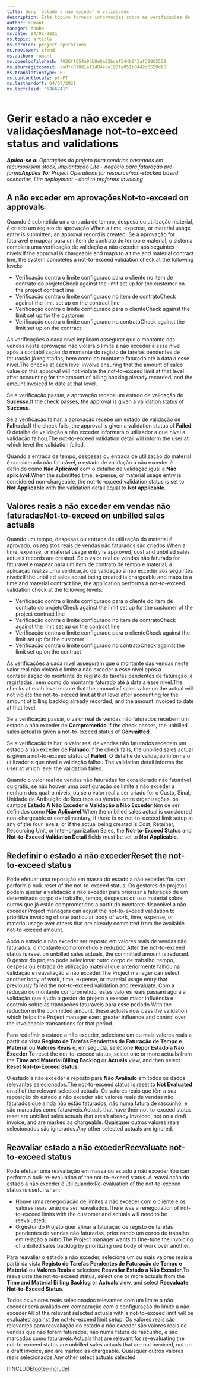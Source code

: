 ```yaml
---
title: Gerir estado a não exceder e validações
description: Este tópico fornece informações sobre as verificações de limite a não exceder realizadas no Project Operations.
author: rumant
manager: Annbe
ms.date: 04/05/2021
ms.topic: article
ms.service: project-operations
ms.reviewer: kfend
ms.author: rumant
ms.openlocfilehash: 7026ff654a9db8e8a22bcef544b043af39865559
ms.sourcegitcommit: ca0fc078d1a12484eca193fe051b8442c0559db8
ms.translationtype: HT
ms.contentlocale: pt-PT
ms.lasthandoff: 04/07/2021
ms.locfileid: "5866741"
---
```

# <a name="manage-not-to-exceed-status-and-validations"></a><span data-ttu-id="925e9-103">Gerir estado a não exceder e validações</span><span class="sxs-lookup"><span data-stu-id="925e9-103">Manage not-to-exceed status and validations</span></span> 

<span data-ttu-id="925e9-104">_**Aplica-se a:** Operações do projeto para cenários baseados em recursos/sem stock, implantação Lite - negócio para faturação pró-forma_</span><span class="sxs-lookup"><span data-stu-id="925e9-104">_**Applies To:** Project Operations for resource/non-stocked based scenarios, Lite deployment - deal to proforma invoicing_</span></span>

## <a name="not-to-exceed-on-approvals"></a><span data-ttu-id="925e9-105">A não exceder em aprovações</span><span class="sxs-lookup"><span data-stu-id="925e9-105">Not-to-exceed on approvals</span></span>

<span data-ttu-id="925e9-106">Quando é submetida uma entrada de tempo, despesa ou utilização material, é criado um registo de aprovação.</span><span class="sxs-lookup"><span data-stu-id="925e9-106">When a time, expense, or material usage entry is submitted, an approval record is created.</span></span> <span data-ttu-id="925e9-107">Se a aprovação for faturável e mapear para um item de contrato de tempo e material, o sistema completa uma verificação de validação a não exceder aos seguintes níveis:</span><span class="sxs-lookup"><span data-stu-id="925e9-107">If the approval is chargeable and maps to a time and material contract line, the system completes a not-to-exceed validation check at the following levels:</span></span>

  - <span data-ttu-id="925e9-108">Verificação contra o limite configurado para o cliente no item de contrato do projeto</span><span class="sxs-lookup"><span data-stu-id="925e9-108">Check against the limit set up for the customer on the project contract line</span></span>
  - <span data-ttu-id="925e9-109">Verificação contra o limite configurado no item de contrato</span><span class="sxs-lookup"><span data-stu-id="925e9-109">Check against the limit set up on the contract line</span></span>
  - <span data-ttu-id="925e9-110">Verificação contra o limite configurado para o cliente</span><span class="sxs-lookup"><span data-stu-id="925e9-110">Check against the limit set up for the customer</span></span>
  - <span data-ttu-id="925e9-111">Verificação contra o limite configurado no contrato</span><span class="sxs-lookup"><span data-stu-id="925e9-111">Check against the limit set up on the contract</span></span>

<span data-ttu-id="925e9-112">As verificações a cada nível implicam assegurar que o montante das vendas nesta aprovação não violará o limite a não exceder a esse nível após a contabilização do montante do registo de tarefas pendentes de faturação já registadas, bem como do montante faturado até à data a esse nível.</span><span class="sxs-lookup"><span data-stu-id="925e9-112">The checks at each level involve ensuring that the amount of sales value on this approval will not violate the not-to-exceed limit at that level after accounting for the amount of billing backlog already recorded, and the amount invoiced to date at that level.</span></span>

<span data-ttu-id="925e9-113">Se a verificação passar, a aprovação recebe um estado de validação de **Sucesso**.</span><span class="sxs-lookup"><span data-stu-id="925e9-113">If the check passes, the approval is given a validation status of **Success**.</span></span>

<span data-ttu-id="925e9-114">Se a verificação falhar, a aprovação recebe um estado de validação de **Falhada**.</span><span class="sxs-lookup"><span data-stu-id="925e9-114">If the check fails, the approval is given a validation status of **Failed**.</span></span> <span data-ttu-id="925e9-115">O detalhe de validação a não exceder informará o utilizador a que nível a validação falhou.</span><span class="sxs-lookup"><span data-stu-id="925e9-115">The not-to-exceed validation detail will inform the user at which level the validation failed.</span></span>

<span data-ttu-id="925e9-116">Quando a entrada de tempo, despesas ou entrada de utilização do material é considerada não faturável, o estado de validação a não exceder é definido como **Não Aplicável** com o detalhe de validação igual a **Não aplicável**.</span><span class="sxs-lookup"><span data-stu-id="925e9-116">When the submitted time, expense, or material usage entry is considered non-chargeable, the not-to-exceed validation status is set to **Not Applicable** with the validation detail equal to **Not applicable**.</span></span>

## <a name="not-to-exceed-on-unbilled-sales-actuals"></a><span data-ttu-id="925e9-117">Valores reais a não exceder em vendas não faturadas</span><span class="sxs-lookup"><span data-stu-id="925e9-117">Not-to-exceed on unbilled sales actuals</span></span>

<span data-ttu-id="925e9-118">Quando um tempo, despesas ou entrada de utilização do material é aprovado, os registos reais de vendas não faturados são criados.</span><span class="sxs-lookup"><span data-stu-id="925e9-118">When a time, expense, or material usage entry is approved, cost and unbilled sales actuals records are created.</span></span> <span data-ttu-id="925e9-119">Se o valor real de vendas não faturado for faturável e mapear para um item de contrato de tempo e material, a aplicação realiza uma verificação de validação a não exceder aos seguintes níveis:</span><span class="sxs-lookup"><span data-stu-id="925e9-119">If the unbilled sales actual being created is chargeable and maps to a time and material contract line, the application performs a not-to-exceed validation check at the following levels:</span></span>

  - <span data-ttu-id="925e9-120">Verificação contra o limite configurado para o cliente do item de contrato do projeto</span><span class="sxs-lookup"><span data-stu-id="925e9-120">Check against the limit set up for the customer of the project contract line</span></span>
  - <span data-ttu-id="925e9-121">Verificação contra o limite configurado no item de contrato</span><span class="sxs-lookup"><span data-stu-id="925e9-121">Check against the limit set up on the contract line</span></span>
  - <span data-ttu-id="925e9-122">Verificação contra o limite configurado para o cliente</span><span class="sxs-lookup"><span data-stu-id="925e9-122">Check against the limit set up for the customer</span></span>
  - <span data-ttu-id="925e9-123">Verificação contra o limite configurado no contrato</span><span class="sxs-lookup"><span data-stu-id="925e9-123">Check against the limit set up on the contract</span></span>

<span data-ttu-id="925e9-124">As verificações a cada nível asseguram que o montante das vendas neste valor real não violará o limite a não exceder a esse nível após a contabilização do montante do registo de tarefas pendentes de faturação já registadas, bem como do montante faturado até à data a esse nível.</span><span class="sxs-lookup"><span data-stu-id="925e9-124">The checks at each level ensure that the amount of sales value on the actual will not violate the not-to-exceed limit at that level after accounting for the amount of billing backlog already recorded, and the amount invoiced to date at that level.</span></span>

<span data-ttu-id="925e9-125">Se a verificação passar, o valor real de vendas não faturados recebem um estado a não exceder de **Comprometido**.</span><span class="sxs-lookup"><span data-stu-id="925e9-125">If the check passes, the unbilled sales actual is given a not-to-exceed status of **Committed**.</span></span>

<span data-ttu-id="925e9-126">Se a verificação falhar, o valor real de vendas não faturados recebem um estado a não exceder de **Falhado**.</span><span class="sxs-lookup"><span data-stu-id="925e9-126">If the check fails, the unbilled sales actual is given a not-to-exceed status of **Failed**.</span></span> <span data-ttu-id="925e9-127">O detalhe de validação informa o utilizador a que nível a validação falhou.</span><span class="sxs-lookup"><span data-stu-id="925e9-127">The validation detail informs the user at which level the validation failed.</span></span>

<span data-ttu-id="925e9-128">Quando o valor real de vendas não faturadas for considerado não faturável ou grátis, se não houver uma configuração de limite a não exceder a nenhum dos quatro níveis, ou se o valor real a ser criado for o Custo, Sinal, Unidade de Atribuição de Recursos ou Vendas entre organizações, os campos **Estado A Não Exceder** e **Validação a Não Exceder** têm de ser definidos como **Não Aplicável**.</span><span class="sxs-lookup"><span data-stu-id="925e9-128">When the unbilled sales actual is considered non-chargeable or complimentary, if there is no not-to-exceed limit setup at any of the four levels, or if the actual being created is Cost, Retainer, Resourcing Unit, or Inter-organization Sales, the **Not-to-Exceed Status** and **Not-to-Exceed Validation Detail** fields must be set to **Not Applicable**.</span></span>

## <a name="reset-the-not-to-exceed-status"></a><span data-ttu-id="925e9-129">Redefinir o estado a não exceder</span><span class="sxs-lookup"><span data-stu-id="925e9-129">Reset the not-to-exceed status</span></span>

<span data-ttu-id="925e9-130">Pode efetuar uma reposição em massa do estado a não exceder.</span><span class="sxs-lookup"><span data-stu-id="925e9-130">You can perform a bulk reset of the not-to-exceed status.</span></span> <span data-ttu-id="925e9-131">Os gestores de projetos podem ajustar a validação a não exceder para priorizar a faturação de um determinado corpo de trabalho, tempo, despesas ou uso material sobre outros que já estão comprometidos a partir do montante disponível a não exceder.</span><span class="sxs-lookup"><span data-stu-id="925e9-131">Project managers can adjust the not-to-exceed validation to prioritize invoicing of one particular body of work, time, expense, or material usage over others that are already committed from the available not-to-exceed amount.</span></span>

<span data-ttu-id="925e9-132">Após o estado a não exceder ser reposto em valores reais de vendas não faturados, o montante comprometido é reduzido.</span><span class="sxs-lookup"><span data-stu-id="925e9-132">After the not-to-exceed status is reset on unbilled sales actuals, the committed amount is reduced.</span></span> <span data-ttu-id="925e9-133">O gestor do projeto pode selecionar outro corpo de trabalho, tempo, despesa ou entrada de utilização material que anteriormente falhou na validação e reavaliação a não exceder.</span><span class="sxs-lookup"><span data-stu-id="925e9-133">The Project manager can select another body of work, time, expense, or material usage entry that previously failed the not-to-exceed validation and reevaluate.</span></span> <span data-ttu-id="925e9-134">Com a redução do montante comprometido, estes valores reais passam agora a validação que ajuda o gestor do projeto a exercer maior influência e controlo sobre as transações faturáveis para esse período.</span><span class="sxs-lookup"><span data-stu-id="925e9-134">With the reduction in the committed amount, these actuals now pass the validation which helps the Project manager exert greater influence and control over the invoiceable transactions for that period.</span></span>

<span data-ttu-id="925e9-135">Para redefinir o estado a não exceder, selecione um ou mais valores reais a partir da vista **Registo de Tarefas Pendentes de Faturação de Tempo e Material** ou **Valores Reais** e, em seguida, selecione **Repor Estado a Não Exceder**.</span><span class="sxs-lookup"><span data-stu-id="925e9-135">To reset the not-to-exceed status, select one or more actuals from the **Time and Material Billing Backlog** or **Actuals** view, and then select **Reset Not-to-Exceed Status**.</span></span>

<span data-ttu-id="925e9-136">O estado a não exceder é reposto para **Não Avaliado** em todos os dados relevantes selecionados.</span><span class="sxs-lookup"><span data-stu-id="925e9-136">The not-to-exceed status is reset to **Not Evaluated** on all of the relevant selected actuals.</span></span> <span data-ttu-id="925e9-137">Os valores reais que têm a sua reposição do estado a não exceder são valores reais de vendas não faturados que ainda não estão faturados, não numa fatura de rascunho, e são marcados como faturáveis.</span><span class="sxs-lookup"><span data-stu-id="925e9-137">Actuals that have their not-to-exceed status reset are unbilled sales actuals that aren't already invoiced, not on a draft invoice, and are marked as chargeable.</span></span> <span data-ttu-id="925e9-138">Quaisquer outros valores reais selecionados são ignorados.</span><span class="sxs-lookup"><span data-stu-id="925e9-138">Any other selected actuals are ignored.</span></span>

## <a name="reevaluate-not-to-exceed-status"></a><span data-ttu-id="925e9-139">Reavaliar estado a não exceder</span><span class="sxs-lookup"><span data-stu-id="925e9-139">Reevaluate not-to-exceed status</span></span>

<span data-ttu-id="925e9-140">Pode efetuar uma reavaliação em massa do estado a não exceder.</span><span class="sxs-lookup"><span data-stu-id="925e9-140">You can perform a bulk re-evaluation of the not-to-exceed status.</span></span> <span data-ttu-id="925e9-141">A reavaliação do estado a não exceder é útil quando:</span><span class="sxs-lookup"><span data-stu-id="925e9-141">Re-evaluation of the not-to-exceed status is useful when:</span></span>

  - <span data-ttu-id="925e9-142">Houve uma renegociação de limites a não exceder com o cliente e os valores reais terão de ser reavaliados.</span><span class="sxs-lookup"><span data-stu-id="925e9-142">There was a renegotiation of not-to-exceed limits with the customer and actuals will need to be reevaluated.</span></span>
  - <span data-ttu-id="925e9-143">O gestor do Projeto quer afinar a faturação de registo de tarefas pendentes de vendas não faturadas, priorizando um corpo de trabalho em relação a outro.</span><span class="sxs-lookup"><span data-stu-id="925e9-143">The Project manager wants to fine-tune the invoicing of unbilled sales backlog by prioritizing one body of work over another.</span></span>

<span data-ttu-id="925e9-144">Para reavaliar o estado a não exceder, selecione um ou mais valores reais a partir da vista **Registo de Tarefas Pendentes de Faturação de Tempo e Material** ou **Valores Reais** e selecione **Reavaliar Estado a Não Exceder**.</span><span class="sxs-lookup"><span data-stu-id="925e9-144">To reevaluate the not-to-exceed status, select one or more actuals from the **Time and Material Billing Backlog** or **Actuals** view, and select **Reevaluate Not-to-Exceed Status**.</span></span>

<span data-ttu-id="925e9-145">Todos os valores reais selecionados relevantes com um limite a não exceder será avaliado em comparação com a configuração do limite a não exceder.</span><span class="sxs-lookup"><span data-stu-id="925e9-145">All of the relevant selected actuals with a not-to-exceed limit will be evaluated against the not-to-exceed limit setup.</span></span> <span data-ttu-id="925e9-146">Os valores reais são relevantes para reavaliação do estado a não exceder são valores reais de vendas que não foram faturados, não numa fatura de rascunho, e são marcados como faturáveis.</span><span class="sxs-lookup"><span data-stu-id="925e9-146">Actuals that are relevant for re-evaluating the not-to-exceed status are unbilled sales actuals that are not invoiced, not on a draft invoice, and are marked as chargeable.</span></span> <span data-ttu-id="925e9-147">Quaisquer outros valores reais selecionados.</span><span class="sxs-lookup"><span data-stu-id="925e9-147">Any other select actuals selected.</span></span>


[!INCLUDE[footer-include](../../includes/footer-banner.md)]
